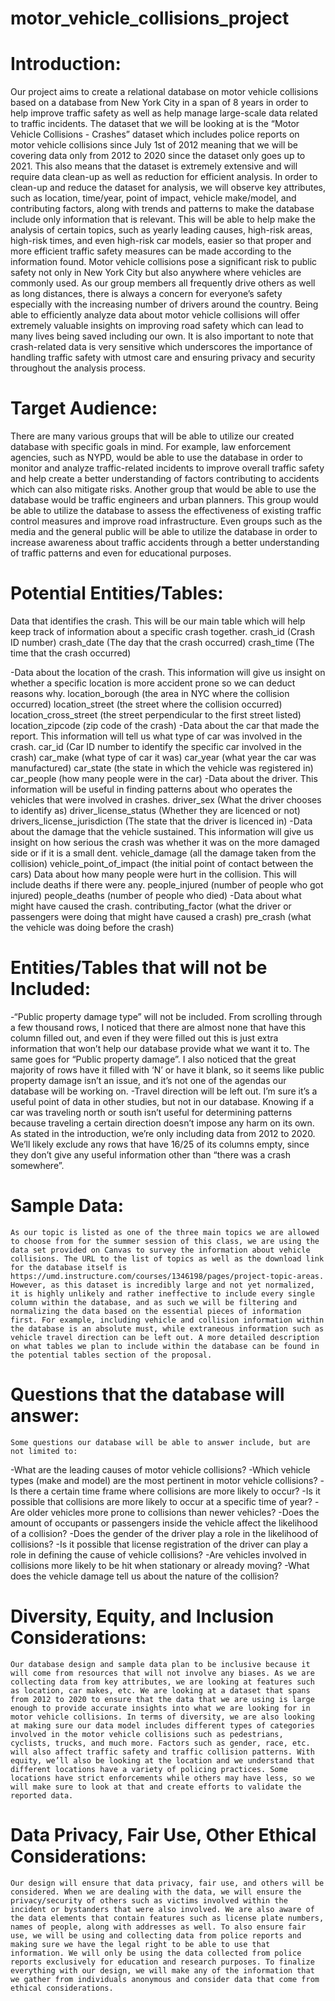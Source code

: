 # motor_vehicle_collisions_project
  # Introduction:
Our project aims to create a relational database on motor vehicle collisions based on a database from New York City in a span of 8 years in order to help improve traffic safety as well as help manage large-scale data related to traffic incidents. The dataset that we will be looking at is the “Motor Vehicle Collisions - Crashes” dataset which includes police reports on motor vehicle collisions since July 1st of 2012 meaning that we will be covering data only from 2012 to 2020 since the dataset only goes up to 2021. This also means that the dataset is extremely extensive and will require data clean-up as well as reduction for efficient analysis. In order to clean-up and reduce the dataset for analysis, we will observe key attributes, such as location, time/year, point of impact, vehicle make/model, and contributing factors, along with trends and patterns to make the database include only information that is relevant. This will be able to help make the analysis of certain topics, such as yearly leading causes, high-risk areas, high-risk times, and even high-risk car models, easier so that proper and more efficient traffic safety measures can be made according to the information found.
	Motor vehicle collisions pose a significant risk to public safety not only in New York City but also anywhere where vehicles are commonly used. As our group members all frequently drive others as well as long distances, there is always a concern for everyone’s safety especially with the increasing number of drivers around the country. Being able to efficiently analyze data about motor vehicle collisions will offer extremely valuable insights on improving road safety which can lead to many lives being saved including our own. It is also important to note that crash-related data is very sensitive which underscores the importance of handling traffic safety with utmost care and ensuring privacy and security throughout the analysis process.

# Target Audience:
There are many various groups that will be able to utilize our created database with specific goals in mind. For example, law enforcement agencies, such as NYPD, would be able to use the database in order to monitor and analyze traffic-related incidents to improve overall traffic safety and help create a better understanding of factors contributing to accidents which can also mitigate risks. Another group that would be able to use the database would be traffic engineers and urban planners. This group would be able to utilize the database to assess the effectiveness of existing traffic control measures and improve road infrastructure. Even groups such as the media and the general public will be able to utilize the database in order to increase awareness about traffic accidents through a better understanding of traffic patterns and even for educational purposes.

# Potential Entities/Tables:
Data that identifies the crash. This will be our main table which will help keep track of information about a specific crash together.
crash_id (Crash ID number)
crash_date (The day that the crash occurred)
crash_time (The time that the crash occurred)


-Data about the location of the crash. This information will give us insight on whether a specific location is more accident prone so we can deduct reasons why.
  location_borough (the area in NYC where the collision occurred)
  location_street (the street where the collision occurred)
  location_cross_street (the street perpendicular to the first street listed)
  location_zipcode (zip code of the crash)
-Data about the car that made the report. This information will tell us what type of car was involved in the crash.
  car_id (Car ID number to identify the specific car involved in the crash)
  car_make (what type of car it was)
  car_year (what year the car was manufactured)
  car_state (the state in which the vehicle was registered in)
  car_people (how many people were in the car)
-Data about the driver. This information will be useful in finding patterns about who operates the vehicles that were involved in crashes.
  driver_sex (What the driver chooses to identify as)
  driver_license_status (Whether they are licenced or not)
  drivers_license_jurisdiction (The state that the driver is licenced in)
-Data about the damage that the vehicle sustained. This information will give us insight on how serious the crash was whether it was on the more damaged side or if it is a small dent.
  vehicle_damage (all the damage taken from the collision)
  vehicle_point_of_impact (the initial point of contact between the cars)
  Data about how many people were hurt in the collision. This will include deaths if there were any.
  people_injured (number of people who got injured)
  people_deaths (number of people who died)
-Data about what might have caused the crash.
  contributing_factor (what the driver or passengers were doing that might have caused a crash)
  pre_crash (what the vehicle was doing before the crash)

# Entities/Tables that will not be Included:
-“Public property damage type” will not be included.
  From scrolling through a few thousand rows, I noticed that there are almost none that have this column filled out, and even if they were filled out this is just extra information that won’t help      our database provide what we want it to.
  The same goes for “Public property damage”. I also noticed that the great majority of rows have it filled with ‘N’ or have it blank, so it seems like public property damage isn’t an issue, and it’s    not one of the agendas our database will be working on.
-Travel direction will be left out. I’m sure it’s a useful point of data in other studies, but not in our database. Knowing if a car was traveling north or south isn’t useful for determining patterns    because traveling a certain direction doesn’t impose any harm on its own. 
  As stated in the introduction, we’re only including data from 2012 to 2020. 
  We’ll likely exclude any rows that have 16/25 of its columns empty, since they don’t give any useful information other than “there was a crash somewhere”.

# Sample Data:
	As our topic is listed as one of the three main topics we are allowed to choose from for the summer session of this class, we are using the data set provided on Canvas to survey the information about vehicle collisions. The URL to the list of topics as well as the download link for the database itself is https://umd.instructure.com/courses/1346198/pages/project-topic-areas. However, as this dataset is incredibly large and not yet normalized, it is highly unlikely and rather ineffective to include every single column within the database, and as such we will be filtering and normalizing the data based on the essential pieces of information first. For example, including vehicle and collision information within the database is an absolute must, while extraneous information such as vehicle travel direction can be left out. A more detailed description on what tables we plan to include within the database can be found in the potential tables section of the proposal.

# Questions that the database will answer:
	Some questions our database will be able to answer include, but are not limited to: 
-What are the leading causes of motor vehicle collisions?
-Which vehicle types (make and model) are the most pertinent in motor vehicle collisions?
-Is there a certain time frame where collisions are more likely to occur?
-Is it possible that collisions are more likely to occur at a specific time of year?
-Are older vehicles more prone to collisions than newer vehicles?
-Does the amount of occupants or passengers inside the vehicle affect the likelihood of a collision?
-Does the gender of the driver play a role in the likelihood of collisions?
-Is it possible that license registration of the driver can play a role in defining the cause of vehicle collisions?
-Are vehicles involved in collisions more likely to be hit when stationary or already moving?
-What does the vehicle damage tell us about the nature of the collision?

# Diversity, Equity, and Inclusion Considerations:
	Our database design and sample data plan to be inclusive because it will come from resources that will not involve any biases. As we are collecting data from key attributes, we are looking at features such as location, car makes, etc. We are looking at a dataset that spans from 2012 to 2020 to ensure that the data that we are using is large enough to provide accurate insights into what we are looking for in motor vehicle collisions. In terms of diversity, we are also looking at making sure our data model includes different types of categories involved in the motor vehicle collisions such as pedestrians, cyclists, trucks, and much more. Factors such as gender, race, etc. will also affect traffic safety and traffic collision patterns. With equity, we’ll also be looking at the location and we understand that different locations have a variety of policing practices. Some locations have strict enforcements while others may have less, so we will make sure to look at that and create efforts to validate the reported data.
 
# Data Privacy, Fair Use, Other Ethical Considerations:
	Our design will ensure that data privacy, fair use, and others will be considered. When we are dealing with the data, we will ensure the privacy/security of others such as victims involved within the incident or bystanders that were also involved. We are also aware of the data elements that contain features such as license plate numbers, names of people, along with addresses as well. To also ensure fair use, we will be using and collecting data from police reports and making sure we have the legal right to be able to use that information. We will only be using the data collected from police reports exclusively for education and research purposes. To finalize everything with our design, we will make any of the information that we gather from individuals anonymous and consider data that come from ethical considerations. 
